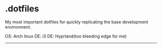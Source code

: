 # .dotfiles

My most important dotfiles for quickly replicating the base development environment.

OS: Arch linux
DE: i3
DE: Hyprland(too bleeding edge for me)

---
